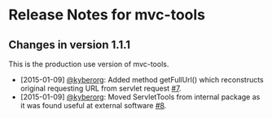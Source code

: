 # Release Notes for mvc-tools

## Changes in version 1.1.1

This is the production use version of mvc-tools.

* [2015-01-09] [@kyberorg](https://github.com/kyberorg):
  Added method getFullUrl() which reconstructs original requesting URL from servlet request
  [#7](https://github.com/kyberorg/mvc-tools/issues/7).
* [2015-01-09] [@kyberorg](https://github.com/kyberorg):
  Moved ServletTools from internal package as it was found useful at external software
  [#8](https://github.com/kyberorg/mvc-tools/issues/8).
